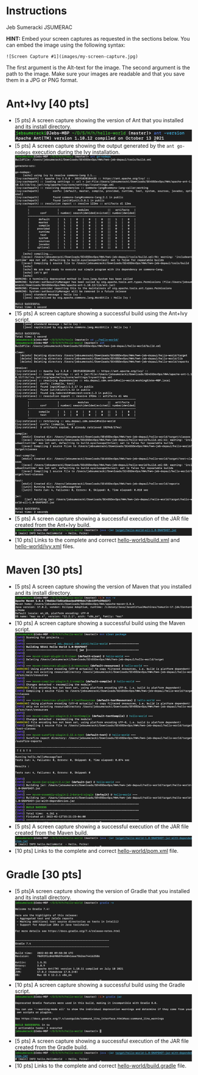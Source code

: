 # Instructions
Jeb Sumeracki JSUMERAC


**HINT:** Embed your screen captures as requested in the sections below. You can embed the image using the following syntax:

```
![Screen Capture #1](images/my-screen-capture.jpg)
```

The first argument is the Alt-text for the image. The second argument is the path to the image. Make sure your images are readable and that you save them in a JPG or PNG format.

# Ant+Ivy [40 pts]
- [5 pts] A screen capture showing the version of Ant that you installed and its install directory.
  ![1](images/1.png)
- [5 pts] A screen capture showing the output generated by the `ant go-nodeps` execution during the Ivy installation.
  ![2](images/2.png)
- [15 pts] A screen capture showing a successful build using the Ant+Ivy script.
  ![3](images/3.png)
- [5 pts] A screen capture showing a successful execution of the JAR file created from the Ant+Ivy build.
  ![4](images/4.png)
- [10 pts] Links to the complete and correct [hello-world/build.xml](hello-world/build.xml) and [hello-world/ivy.xml](hello-world/ivy.xml) files.

# Maven [30 pts]
- [5 pts] A screen capture showing the version of Maven that you installed and its install directory.
  ![5](images/5.png)
- [10 pts] A screen capture showing a successful build using the Maven script.
  ![6](images/6.png)
- [5 pts] A screen capture showing a successful execution of the JAR file created from the Maven build.
  ![7](images/7.png)
- [10 pts] Links to the complete and correct [hello-world/pom.xml](hello-world/pom.xml) file.

# Gradle [30 pts]
- [5 pts]A screen capture showing the version of Gradle that you installed and its install directory.
  ![8](images/8.png)
- [10 pts] A screen capture showing a successful build using the Gradle script.
  ![9](images/9.png)
- [5 pts] A screen capture showing a successful execution of the JAR file created from the Gradle build.
  ![10](images/10.png)
- [10 pts] Links to the complete and correct [hello-world/build.gradle](hello-world/build.gradle) file.
